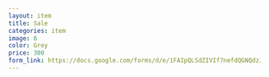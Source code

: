 ```yaml
---
layout: item
title: Sale 
categories: item
image: 6
color: Grey
price: 300
form_link: https://docs.google.com/forms/d/e/1FAIpQLSdZIVIf7nefdQGNQdzJxsB8oxJAGl6rrCmTo3GquAzgMsXwHA/viewform?usp=sf_link
---
```

